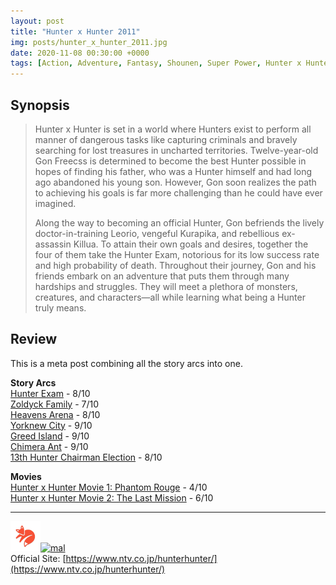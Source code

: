 ```yaml
---
layout: post
title: "Hunter x Hunter 2011"
img: posts/hunter_x_hunter_2011.jpg 
date: 2020-11-08 00:30:00 +0000
tags: [Action, Adventure, Fantasy, Shounen, Super Power, Hunter x Hunter]
---
```


## Synopsis
>Hunter x Hunter is set in a world where Hunters exist to perform all manner of dangerous tasks like capturing criminals and bravely searching for lost treasures in uncharted territories. Twelve-year-old Gon Freecss is determined to become the best Hunter possible in hopes of finding his father, who was a Hunter himself and had long ago abandoned his young son. However, Gon soon realizes the path to achieving his goals is far more challenging than he could have ever imagined.
>
>Along the way to becoming an official Hunter, Gon befriends the lively doctor-in-training Leorio, vengeful Kurapika, and rebellious ex-assassin Killua. To attain their own goals and desires, together the four of them take the Hunter Exam, notorious for its low success rate and high probability of death. Throughout their journey, Gon and his friends embark on an adventure that puts them through many hardships and struggles. They will meet a plethora of monsters, creatures, and characters—all while learning what being a Hunter truly means.

## Review
This is a meta post combining all the story arcs into one.

**Story Arcs**  
[Hunter Exam](https://dreanoranime.github.io/AnimeReviews/hunter-x-hunter-hunter-exam-arc) - 8/10  
[Zoldyck Family](https://dreanoranime.github.io/AnimeReviews/hunter-x-hunter-zoldyck-family-arc) - 7/10  
[Heavens Arena](https://dreanoranime.github.io/AnimeReviews/hunter-x-hunter-heavens-arena-arc) - 8/10  
[Yorknew City](https://dreanoranime.github.io/AnimeReviews/hunter-x-hunter-yorknew-city-arc) - 9/10  
[Greed Island](https://dreanoranime.github.io/AnimeReviews/hunter-x-hunter-greed-island-arc) - 9/10  
[Chimera Ant](https://dreanoranime.github.io/AnimeReviews/hunter-x-hunter-chimera-ant-arc) - 9/10  
[13th Hunter Chairman Election](https://dreanoranime.github.io/AnimeReviews/hunter-x-hunter-13th-hunter-chairman-election-arc) - 8/10  

**Movies**  
[Hunter x Hunter Movie 1: Phantom Rouge](https://dreanoranime.github.io/AnimeReviews/hunter-x-hunter-phantom-rouge) - 4/10  
[Hunter x Hunter Movie 2: The Last Mission](https://dreanoranime.github.io/AnimeReviews/hunter-x-hunter-the-last-mission) - 6/10  

---

[![kitsu](..\assets\img\kitsu.png)](https://kitsu.io/anime/hunter-x-hunter-2011)[![mal](..\assets\img\mal.ico)](https://myanimelist.net/anime/11061/Hunter_x_Hunter_2011)  
Official Site: [https://www.ntv.co.jp/hunterhunter/](https://www.ntv.co.jp/hunterhunter/)